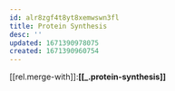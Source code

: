 ```yaml
---
id: alr8zgf4t8yt8xemwswn3fl
title: Protein Synthesis
desc: ''
updated: 1671390978075
created: 1671390960754
---
```


[[rel.merge-with]]:**[[_.protein-synthesis]]**